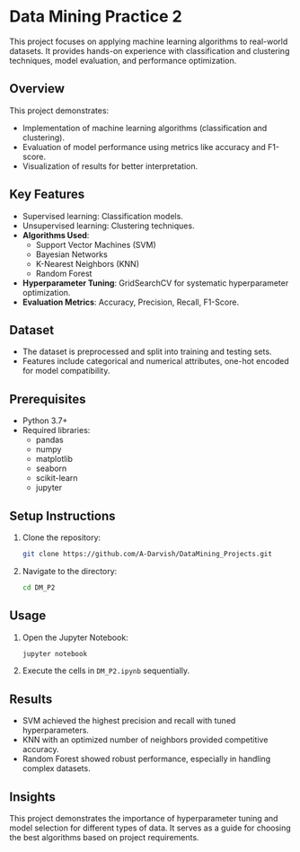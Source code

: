 # Data Mining Practice 2

This project focuses on applying machine learning algorithms to real-world datasets. It provides hands-on experience with classification and clustering techniques, model evaluation, and performance optimization.

## Overview
This project demonstrates:
- Implementation of machine learning algorithms (classification and clustering).
- Evaluation of model performance using metrics like accuracy and F1-score.
- Visualization of results for better interpretation.

## Key Features
- Supervised learning: Classification models.
- Unsupervised learning: Clustering techniques.
- **Algorithms Used**:
  - Support Vector Machines (SVM)
  - Bayesian Networks
  - K-Nearest Neighbors (KNN)
  - Random Forest
- **Hyperparameter Tuning**: GridSearchCV for systematic hyperparameter optimization.
- **Evaluation Metrics**: Accuracy, Precision, Recall, F1-Score.

## Dataset
- The dataset is preprocessed and split into training and testing sets.
- Features include categorical and numerical attributes, one-hot encoded for model compatibility.


## Prerequisites
- Python 3.7+
- Required libraries:
  - pandas
  - numpy
  - matplotlib
  - seaborn
  - scikit-learn
  - jupyter

## Setup Instructions
1. Clone the repository:
   ```bash
   git clone https://github.com/A-Darvish/DataMining_Projects.git
   ```
2. Navigate to the directory:
   ```bash
   cd DM_P2
   ```

## Usage
1. Open the Jupyter Notebook:
   ```bash
   jupyter notebook
   ```
2. Execute the cells in `DM_P2.ipynb` sequentially.

## Results
- SVM achieved the highest precision and recall with tuned hyperparameters.
- KNN with an optimized number of neighbors provided competitive accuracy.
- Random Forest showed robust performance, especially in handling complex datasets.


## Insights
This project demonstrates the importance of hyperparameter tuning and model selection for different types of data. It serves as a guide for choosing the best algorithms based on project requirements.
